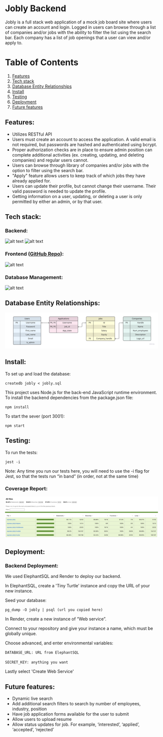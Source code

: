 # Jobly Backend

Jobly is a full stack web application of a mock job board site where users can create an account and login. Logged in users can browse through a list of companies and/or jobs with the ability to filter the list using the search bar. Each company has a list of job openings that a user can view and/or apply to. 

# Table of Contents
1. [Features](#Features)
2. [Tech stack](#Tech-stack)
3. [Database Entity Relationships](#Database-entity-relationships)
4. [Install](#Install)
5. [Testing](#Testing)
6. [Deployment](#Deployment)
7. [Future features](#Future-features)

## Features<a name="Features"></a>:
* Utilizes RESTful API
* Users must create an account to access the application. A valid email is not required, but passwords are hashed and authenticated using bcrypt. 
* Proper authorization checks are in place to ensure admin position can complete additional activities (ex. creating, updating, and deleting companies) and regular users cannot.  
* Users can browse through library of companies and/or jobs with the option to filter using the search bar. 
* "Apply" feature allows users to keep track of which jobs they have already applied for. 
* Users can update their profile, but cannot change their username. Their valid password is needed to update the profile.
* Getting information on a user, updating, or deleting a user is only permitted by either an admin, or by that user.

## Tech stack<a name="Tech-stack"></a>: 

### Backend:
![alt text](https://img.shields.io/badge/-Express-000000?logo=express&logoColor=white&style=for-the-badge)
![alt text](https://img.shields.io/badge/-Node.js-339933?logo=node.js&logoColor=white&style=for-the-badge)

### Frontend ([GitHub Repo](https://github.com/amathew195/react-jobly)):
![alt text](https://img.shields.io/badge/-ReactJs-61DAFB?logo=react&logoColor=white&style=for-the-badge)

### Database Management: 
![alt text](https://img.shields.io/badge/-PostgresSQL-4169E1?logo=postgresql&logoColor=white&style=for-the-badge)

## Database Entity Relationships<a name="Database-entity-relationships"></a>: 
![alt text](https://github.com/amathew195/express-jobly/blob/main/images/Jobly%20-%20Entity%20Relationship%20Diagram%20-%20Cropped.jpeg?raw=true)

## Install<a name="Install"></a>: 
To set up and load the database: 

    createdb jobly < jobly.sql

This project uses Node.js for the back-end JavaScript runtime environment. To install the backend dependencies from the package.json file:
    
    npm install

To start the sever (port 3001):

    npm start

## Testing<a name="Testing"></a>:
To run the tests:

    jest -i
    
Note: Any time you run our tests here, you will need to use the -i flag for Jest, so that the tests run “in band” (in order, not at the same time)

### Coverage Report: 
![alt text](https://github.com/amathew195/express-jobly/blob/main/images/Jobly%20Test%20Coverage.jpg?raw=true)

## Deployment<a name="Deployment"></a>:
### Backend Deployment: 
We used ElephantSQL and Render to deploy our backend.

In ElephantSQL, create a 'Tiny Turtle' instance and copy the URL of your new instance.

Seed your database: 

    pg_dump -O jobly | psql (url you copied here)

In Render, create a new instance of “Web service”. 

Connect to your repository and give your instance a name, which must be globally unique.

Choose advanced, and enter environmental variables:

    DATABASE_URL: URL from ElephantSQL
    
    SECRET_KEY: anything you want
    
Lastly select 'Create Web Service'

## Future features<a name="Future-features"></a>:
* Dynamic live search
* Add additional search filters to search by number of employees, industry, position
* Have job application forms available for the user to submit
* Allow users to upload resume
* Allow status updates for job. For example, ‘interested’, ‘applied’, ‘accepted’, ‘rejected’
